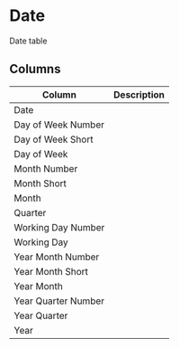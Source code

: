 ﻿# Date

Date table

## Columns

| Column              | Description |
| ------------------- | ----------- |
| Date                |             |
| Day of Week Number  |             |
| Day of Week Short   |             |
| Day of Week         |             |
| Month Number        |             |
| Month Short         |             |
| Month               |             |
| Quarter             |             |
| Working Day Number  |             |
| Working Day         |             |
| Year Month Number   |             |
| Year Month Short    |             |
| Year Month          |             |
| Year Quarter Number |             |
| Year Quarter        |             |
| Year                |             |
